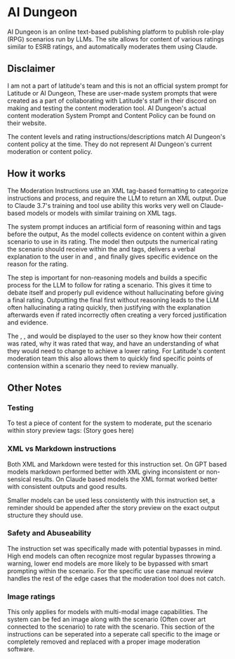# AI Dungeon

AI Dungeon is an online text-based publishing platform to publish role-play (RPG) scenarios run by LLMs. The site allows for content of various ratings similar to ESRB ratings, and automatically moderates them using Claude.

## Disclaimer
I am not a part of latitude's team and this is not an official system prompt for Latitude or AI Dungeon, These are user-made system prompts that were created as a part of collaborating with Latitude's staff in their discord on making and testing the content moderation tool. AI Dungeon's actual content moderation System Prompt and Content Policy can be found on their website.

The content levels and rating instructions/descriptions match AI Dungeon's content policy at the time. They do not represent AI Dungeon's current moderation or content policy.

## How it works
The Moderation Instructions use an XML tag-based formatting to categorize instructions and process, and require the LLM to return an XML output. Due to Claude 3.7's training and tool use ability this works very well on Claude-based models or models with similar training on XML tags.

The system prompt induces an artificial form of reasoning within <think> and </think> tags before the output, As the model collects evidence on content within a given scenario to use in its rating. The model then outputs the numerical rating the scenario should receive within the <rating> and </rating> tags, delivers a verbal explanation to the user in <explanation> and </explanation>, and finally gives specific evidence on the reason for the rating.

The <think> step is important for non-reasoning models and builds a specific process for the LLM to follow for rating a scenario. This gives it time to debate itself and properly pull evidence without hallucinating before giving a final rating. Outputting the final <rating> first without reasoning leads to the LLM often hallucinating a rating quickly, then justifying with the explanation afterwards even if rated incorrectly often creating a very forced justification and evidence.

The <rating>, <explanation>, and <evidence> would be displayed to the user so they know how their content was rated, why it was rated that way, and have an understanding of what they would need to change to achieve a lower rating. For Latitude's content moderation team this also allows them to quickly find specific points of contension within a scenario they need to review manually.

## Other Notes
### Testing
To test a piece of content for the system to moderate, put the scenario within story preview tags:
<story-preview>
(Story goes here)
</story-preview>

### XML vs Markdown instructions
Both XML and Markdown were tested for this instruction set. On GPT based models markdown performed better with XML giving inconsistent or non-sensical results. On Claude based models the XML format worked better with consistent outputs and good results.

Smaller models can be used less consistently with this instruction set, a reminder should be appended after the story preview on the exact output structure they should use.

### Safety and Abuseability
The instruction set was specifically made with potential bypasses in mind. High end models can often recognize most regular bypasses throwing a warning, lower end models are more likely to be bypassed with smart prompting within the scenario. For the specific use case manual review handles the rest of the edge cases that the moderation tool does not catch.

### Image ratings
This only applies for models with multi-modal image capabilities. The system can be fed an image along with the scenario (Often cover art connected to the scenario) to rate with the scenario. This section of the instructions can be seperated into a seperate call specific to the image or completely removed and replaced with a proper image moderation software.